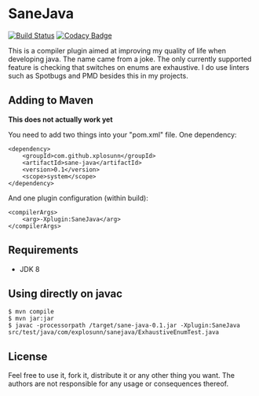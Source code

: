 # SaneJava

[![Build Status](https://travis-ci.org/xplosunn/SaneJava.svg?branch=master)](https://travis-ci.org/xplosunn/SaneJava)
[![Codacy Badge](https://api.codacy.com/project/badge/Grade/051d728372604558ae93c5780acbcb34)](https://www.codacy.com/app/gi.ciberon/SaneJava?utm_source=github.com&amp;utm_medium=referral&amp;utm_content=xplosunn/SaneJava&amp;utm_campaign=Badge_Grade)

This is a compiler plugin aimed at improving my quality of life when developing java. The name came from a joke. The
only currently supported feature is checking that switches on enums are exhaustive. I do use linters such as Spotbugs 
and PMD besides this in my projects.

## Adding to Maven

**This does not actually work yet**

You need to add two things into your "pom.xml" file. One dependency:

```
<dependency>
    <groupId>com.github.xplosunn</groupId>
    <artifactId>sane-java</artifactId>
    <version>0.1</version>
    <scope>system</scope>
</dependency>
```

And one plugin configuration (within build):
```
<compilerArgs>
    <arg>-Xplugin:SaneJava</arg>
</compilerArgs>
```

## Requirements

  * JDK 8

## Using directly on javac

```console
$ mvn compile
$ mvn jar:jar
$ javac -processorpath /target/sane-java-0.1.jar -Xplugin:SaneJava src/test/java/com/explosunn/sanejava/ExhaustiveEnumTest.java 
```

## License

Feel free to use it, fork it, distribute it or any other thing you want. The authors are not responsible for any usage
or consequences thereof. 
